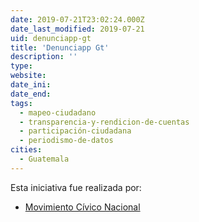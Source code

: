 ```yaml
---
date: 2019-07-21T23:02:24.000Z
date_last_modified: 2019-07-21
uid: denunciapp-gt
title: 'Denunciapp Gt'
description: ''
type: 
website: 
date_ini: 
date_end: 
tags:
  - mapeo-ciudadano
  - transparencia-y-rendicion-de-cuentas
  - participación-ciudadana
  - periodismo-de-datos
cities: 
  - Guatemala
---
```


Esta iniciativa fue realizada por:

- [Movimiento Cívico Nacional](/organizaciones/movimiento-civico-nacional)
